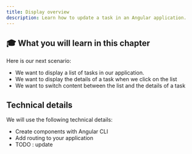 ```yaml
---
title: Display overview
description: Learn how to update a task in an Angular application.
---
```


## 	🎓 What you will learn in this chapter

Here is our next scenario:

- We want to display a list of tasks in our application.
- We want to display the details of a task when we click on the list
- We want to switch content between the list and the details of a task

## Technical details

We will use the following technical details:

- Create components with Angular CLI
- Add routing to your application
- TODO : update



